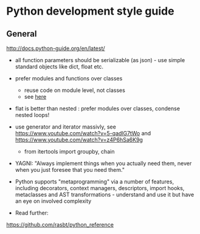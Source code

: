 # Python development style guide


## General
http://docs.python-guide.org/en/latest/


* all function parameters should be serializable (as json) -  use  simple standard objects like dict, float etc.
* prefer modules and functions over classes
    * reuse code on module level, not classes
    * see [here](https://www.youtube.com/watch?v=o9pEzgHorH0)
* flat is better than nested : prefer modules over classes, condense nested loops!

* use generator and iterator massivly, see https://www.youtube.com/watch?v=5-qadlG7tWo and https://www.youtube.com/watch?v=z4P6hSa6K9g
    * from itertools import groupby, chain
* YAGNI: "Always implement things when you actually need them, never when you just foresee that you need them."
* Python supports "metaprogramming" via a number of features, including decorators, context managers, descriptors, import hooks, metaclasses and AST transformations - understand and use it but have an eye on involved complexity


+ Read further:

https://github.com/rasbt/python_reference
